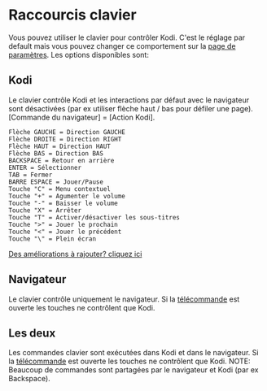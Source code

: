# Raccourcis clavier

Vous pouvez utiliser le clavier pour contrôler Kodi. C'est le réglage par default mais vous pouvez changer
ce comportement sur la [page de paramètres](#settings/web). Les options disponibles sont:

## Kodi

Le clavier contrôle Kodi et les interactions par défaut avec le navigateur sont désactivées (par ex utiliser flèche
haut / bas pour défiler une page). [Commande du navigateur] = [Action Kodi].

```
Flèche GAUCHE = Direction GAUCHE
Flèche DROITE = Direction RIGHT
Flèche HAUT = Direction HAUT
Flèche BAS = Direction BAS
BACKSPACE = Retour en arrière
ENTER = Sélectionner
TAB = Fermer
BARRE ESPACE = Jouer/Pause
Touche "C" = Menu contextuel
Touche "+" = Agumenter le volume
Touche "-" = Baisser le volume
Touche "X" = Arrêter
Touche "T" = Activer/désactiver les sous-titres
Touche ">" = Jouer le prochain
Touche "<" = Jouer le précédent
Touche "\" = Plein écran
```

[Des améliorations à rajouter? cliquez ici](https://github.com/xbmc/chorus2/blob/master/src/js/apps/input/input_app.js.coffee)

## Navigateur

Le clavier contrôle uniquement le navigateur. Si la [télécommande](#remote) est ouverte les touches ne contrôlent que Kodi.

## Les deux

Les commandes clavier sont exécutées dans Kodi et dans le navigateur. Si la [télécommande](#remote)
est ouverte les touches ne contrôlent que Kodi. NOTE: Beaucoup de commandes sont partagées par le navigateur
et Kodi (par ex Backspace).